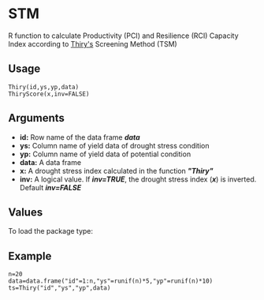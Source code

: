 STM
=====

R function to calculate Productivity (PCI) and Resilience (RCI) Capacity Index according to [Thiry's](https://doi.org/10.1093/jxb/erw330) Screening Method (TSM)

Usage
-----
```{r eval=F}
Thiry(id,ys,yp,data)
ThiryScore(x,inv=FALSE)
```
Arguments
-----
- **id:** Row name of the data frame __*data*__
- **ys:** Column name of yield data of drought stress condition 
- **yp:** Column name of yield data of potential condition
- **data:** A data frame
- **x:** A drought stress index calculated in the function __*"Thiry"*__
- **inv:** A logical value. If __*inv=TRUE*__, the drought stress index (__*x*__) is inverted. Default __*inv=FALSE*__

Values
-----
To load the package type:

Example
-----
```{r eval=F}
n=20
data=data.frame("id"=1:n,"ys"=runif(n)*5,"yp"=runif(n)*10)
ts=Thiry("id","ys","yp",data)
```

